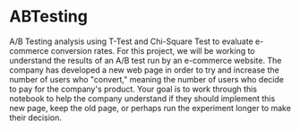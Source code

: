 # ABTesting
A/B Testing analysis using T-Test and Chi-Square Test to evaluate e-commerce conversion rates.
For this project, we will be working to understand the results of an A/B test run by an e-commerce website. The company has developed a new web page in order to try and increase the number of users who "convert," meaning the number of users who decide to pay for the company's product. Your goal is to work through this notebook to help the company understand if they should implement this new page, keep the old page, or perhaps run the experiment longer to make their decision.
